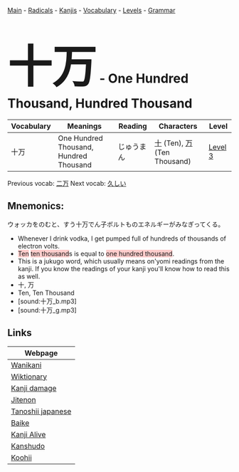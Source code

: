 <style> bigfont {font-size: 100px}</style>
[Main](../README.md) -
[Radicals](../radicals.md) -
[Kanjis](../kanjis.md) -
[Vocabulary](../vocabulary.md) -
[Levels](../levels.md) -
[Grammar](../grammar.md)
# <bigfont> 十万</bigfont> - One Hundred Thousand, Hundred Thousand 

| Vocabulary | Meanings | Reading | Characters | Level |
| --- | --- | --- | --- | --- |
| 十万 | One Hundred Thousand, Hundred Thousand | じゅうまん |  [十](../kanjis/十.md) (Ten), [万](../kanjis/万.md) (Ten Thousand) | [Level 3](../levels/wk_level3.md) |

Previous vocab: [二万](二万.md) Next vocab: [久しい](久しい.md) 

## Mnemonics:
ウォッカをのむと、すう十万でん子ボルトものエネルギーがみなぎってくる。
* Whenever I drink vodka, I get pumped full of hundreds of thousands of electron volts.
* <span style="background-color:#ffcccb"> Ten</span> <span style="background-color:#ffcccb"> ten thousand</span>s is equal to <span style="background-color:#ffcccb"> one hundred thousand</span>.
* This is a jukugo word, which usually means on'yomi readings from the kanji. If you know the readings of your kanji you'll know how to read this as well.
* 十, 万
* Ten, Ten Thousand
* [sound:十万_b.mp3]
* [sound:十万_g.mp3]


## Links 

| Webpage |
| --- |
| [Wanikani          ](https://www.wanikani.com/kanji/十万) |
| [Wiktionary        ](https://en.wiktionary.org/wiki/十万) |
| [Kanji damage      ](http://www.kanjidamage.com/kanji/search?utf8=✓&q=十万) |
| [Jitenon           ](https://jitenon.com/kanji/十万) |
| [Tanoshii japanese ](https://www.tanoshiijapanese.com/dictionary/kanji.cfm?k=十万) |
| [Baike             ](https://baike.baidu.com/item/十万) |
| [Kanji Alive       ](https://app.kanjialive.com/十万) |
| [Kanshudo          ](https://www.kanshudo.com/searchmn?q=十万) |
| [Koohii            ](https://kanji.koohii.com/study/kanji/十万) |
